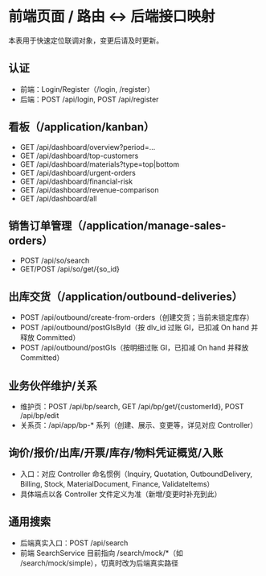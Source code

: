 # 前端页面 / 路由 ↔ 后端接口映射

本表用于快速定位联调对象，变更后请及时更新。

## 认证
- 前端：Login/Register（/login, /register）
- 后端：POST /api/login, POST /api/register

## 看板（/application/kanban）
- GET /api/dashboard/overview?period=...
- GET /api/dashboard/top-customers
- GET /api/dashboard/materials?type=top|bottom
- GET /api/dashboard/urgent-orders
- GET /api/dashboard/financial-risk
- GET /api/dashboard/revenue-comparison
- GET /api/dashboard/all

## 销售订单管理（/application/manage-sales-orders）
- POST /api/so/search
- GET/POST /api/so/get/{so_id}

## 出库交货（/application/outbound-deliveries）
- POST /api/outbound/create-from-orders（创建交货；当前未锁定库存）
- POST /api/outbound/postGIsById（按 dlv_id 过账 GI，已扣减 On hand 并释放 Committed）
- POST /api/outbound/postGIs（按明细过账 GI，已扣减 On hand 并释放 Committed）

## 业务伙伴维护/关系
- 维护页：POST /api/bp/search, GET /api/bp/get/{customerId}, POST /api/bp/edit
- 关系页：/api/app/bp-* 系列（创建、展示、变更等，详见对应 Controller）

## 询价/报价/出库/开票/库存/物料凭证概览/入账
- 入口：对应 Controller 命名惯例（Inquiry, Quotation, OutboundDelivery, Billing, Stock, MaterialDocument, Finance, ValidateItems）
- 具体端点以各 Controller 文件定义为准（新增/变更时补充到此）

## 通用搜索
- 后端真实入口：POST /api/search
- 前端 SearchService 目前指向 /search/mock/*（如 /search/mock/simple），切真时改为后端真实路径

